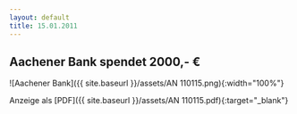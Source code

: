 ```yaml
---
layout: default
title: 15.01.2011
---
```


## Aachener Bank spendet 2000,- €

![Aachener Bank]({{ site.baseurl }}/assets/AN 110115.png){:width="100%"}

Anzeige als [PDF]({{ site.baseurl }}/assets/AN 110115.pdf){:target="_blank"}
